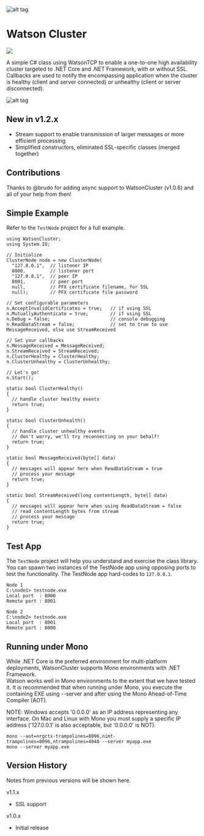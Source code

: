 ![alt tag](https://github.com/jchristn/watsoncluster/blob/master/assets/watson.ico)

# Watson Cluster

[![][nuget-img]][nuget]

[nuget]:     https://www.nuget.org/packages/WatsonCluster/
[nuget-img]: https://badge.fury.io/nu/Object.svg

A simple C# class using WatsonTCP to enable a one-to-one high availability cluster targeted to .NET Core and .NET Framework, with or without SSL.  Callbacks are used to notify the encompassing application when the cluster is healthy (client and server connected) or unhealthy (client or server disconnected).

![alt tag](https://github.com/jchristn/WatsonCluster/blob/master/assets/image.png)

## New in v1.2.x

- Stream support to enable transmission of larger messages or more efficient processing
- Simplified constructors, eliminated SSL-specific classes (merged together)

## Contributions

Thanks to @brudo for adding async support to WatsonCluster (v1.0.6) and all of your help from then!
 
## Simple Example

Refer to the ```TestNode``` project for a full example.

```
using WatsonCluster;
using System.IO;

// Initialize
ClusterNode node = new ClusterNode(
  "127.0.0.1",  // listener IP
  8000,         // listener port
  "127.0.0.1",  // peer IP
  8001,         // peer port
  null,         // PFX certificate filename, for SSL
  null);        // PFX certificate file password

// Set configurable parameters
n.AcceptInvalidCertificates = true;   // if using SSL
n.MutuallyAuthenticate = true;        // if using SSL
n.Debug = false;                      // console debugging
n.ReadDataStream = false;             // set to true to use MessageReceived, else use StreamReceived

// Set your callbacks
n.MessageReceived = MessageReceived;
n.StreamReceived = StreamReceived;
n.ClusterHealthy = ClusterHealthy;
n.ClusterUnhealthy = ClusterUnhealthy;

// Let's go!
n.Start();

static bool ClusterHealthy()
{
  // handle cluster healthy events
  return true;
}

static bool ClusterUnhealth()
{
  // handle cluster unhealthy events
  // don't worry, we'll try reconnecting on your behalf!
  return true;
}

static bool MessageReceived(byte[] data)
{
  // messages will appear here when ReadDataStream = true
  // process your message
  return true;
}

static bool StreamReceived(long contentLength, byte[] data)
{
  // messages will appear here when using ReadDataStream = false
  // read contentLength bytes from stream
  // process your message
  return true;
}
```

## Test App

The ```TestNode``` project will help you understand and exercise the class library.  You can spawn two instances of the TestNode app using opposing ports to test the functionality.  The TestNode app hard-codes to ```127.0.0.1```.  

```
Node 1
C:\node1> testnode.exe
Local port  : 8000
Remote port : 8001

Node 2
C:\node2> testnode.exe
Local port  : 8001
Remote port : 8000
```

## Running under Mono

While .NET Core is the preferred environment for multi-platform deployments, WatsonCluster supports Mono environments with .NET Framework.  
Watson works well in Mono environments to the extent that we have tested it. It is recommended that when running under Mono, you execute the containing EXE using --server and after using the Mono Ahead-of-Time Compiler (AOT).

NOTE: Windows accepts '0.0.0.0' as an IP address representing any interface.  On Mac and Linux with Mono you must supply a specific IP address ('127.0.0.1' is also acceptable, but '0.0.0.0' is NOT).

```
mono --aot=nrgctx-trampolines=8096,nimt-trampolines=8096,ntrampolines=4048 --server myapp.exe
mono --server myapp.exe
```

## Version History

Notes from previous versions will be shown here.

v1.1.x

- SSL support

v1.0.x

- Initial release
